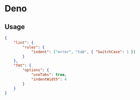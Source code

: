 # Deno

## Usage

```json deno.json
{
    "lint": {
        "rules": {
            "indent": ["error", "tab", { "SwitchCase": 1 }]
        }
    },
    "fmt": {
        "options": {
            "useTabs": true,
            "indentWidth": 4
        }
    }
}
```
